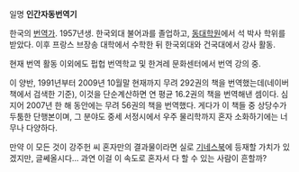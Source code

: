 일명 **인간자동번역기**

한국의 [번역가](%EB%B2%88%EC%97%AD%EA%B0%80.md). 1957년생. 한국외대 불어과를 졸업하고,
[동대학원](%EB%8F%99%EB%8C%80%ED%95%99%EC%9B%90.md)에서 석 박사 학위를 받았다. 이후 프랑스 브장송
대학에서 수학한 뒤 한국외대와 건국대에서 강사 활동.

현재 번역 활동 이외에도 펍헙 번역학교 및 한겨레 문화센터에서 번역 강의 중.

이 양반, 1991년부터 2009년 10월말 현재까지 무려 292권의 책을 번역했는데(네이버 책에서 검색한 기준), 이것을 단순계산하면 연
평균 16.2권의 책을 번역해낸 셈이다. 심지어 2007년 한 해 동안에는 무려 56권의 책을 번역했다. 게다가 이 책들 중 상당수가 두툼한
단행본이며, 그 분야도 중세 서정시에서 우주 물리학까지 혼자 소화하기에는 너무나 다양하다.

만약 이 모든 것이 강주헌 씨 혼자만의 결과물이라면 실로
[기네스북](%EA%B8%B0%EB%84%A4%EC%8A%A4%EB%B6%81.md)에 등재할 가치가 있겠지만, 글쎄올시다... 과연
이걸 이 속도로 혼자서 다 할 수 있는 사람이 흔할까?

